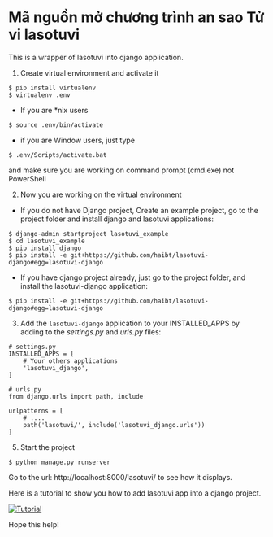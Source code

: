 Mã nguồn mở chương trình an sao Tử vi lasotuvi
===========================================

This is a wrapper of lasotuvi into django application.


1. Create virtual environment and activate it

```
$ pip install virtualenv
$ virtualenv .env
```

* If you are *nix users

```
$ source .env/bin/activate
```

* if you are Window users, just type

```
$ .env/Scripts/activate.bat
```

and make sure you are working on command prompt (cmd.exe) not PowerShell


2. Now you are working on the virtual environment

* If you do not have Django project,  Create an example project, go to the project folder and install django and lasotuvi applications:

```
$ django-admin startproject lasotuvi_example
$ cd lasotuvi_example
$ pip install django
$ pip install -e git+https://github.com/haibt/lasotuvi-django#egg=lasotuvi-django
```

* If you have django project already, just go to the project folder, and install the lasotuvi-django application:

```
$ pip install -e git+https://github.com/haibt/lasotuvi-django#egg=lasotuvi-django
```

3. Add the `lasotuvi-django` application to your INSTALLED_APPS by adding to the <i>settings.py</i> and <i>urls.py</i> files:

```
# settings.py
INSTALLED_APPS = [
    # Your others applications 
    'lasotuvi_django',
]
```

```
# urls.py
from django.urls import path, include

urlpatterns = [
    # ....
    path('lasotuvi/', include('lasotuvi_django.urls'))
]
```

5. Start the project

```
$ python manage.py runserver
```


Go to the url: http://localhost:8000/lasotuvi/ to see how it displays.

Here is a tutorial to show you how to add lasotuvi app into a django project.

[![Tutorial](http://i.vimeocdn.com/video/717548888_640.jpg)](https://vimeo.com/283303258 "Tutorial")

Hope this help!
